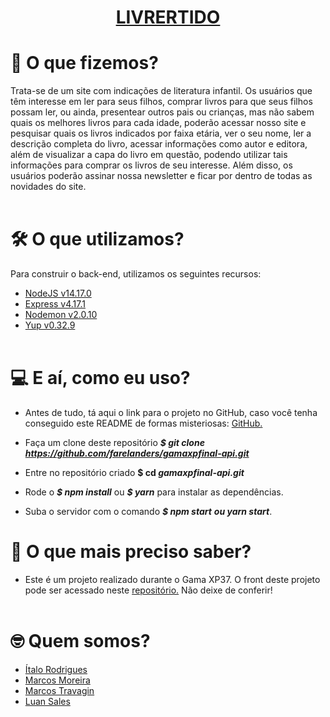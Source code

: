 **<h1 align="center"> <ins>LIVRERTIDO</ins> </h1>**



# :thinking: O que fizemos?
Trata-se de um site com indicações de literatura infantil. Os usuários que têm interesse em ler para seus filhos, comprar livros para que seus filhos possam ler, ou ainda, presentear outros pais ou crianças, mas não sabem quais os melhores livros para cada idade, poderão acessar nosso site e pesquisar quais os livros indicados por faixa etária, ver o seu nome, ler a descrição completa do livro, acessar informações como autor e editora, além de visualizar a capa do livro em questão, podendo utilizar tais informações para comprar os livros de seu interesse. Além disso, os usuários poderão assinar nossa newsletter e ficar por dentro de todas as novidades do site.
<br></br>



# :hammer_and_wrench: O que utilizamos?
Para construir o back-end, utilizamos os seguintes recursos:
* [NodeJS v14.17.0](https://nodejs.org/en/ "Dispenso apresentações.")
* [Express v4.17.1](https://expressjs.com/pt-br/ "Não liga pra ele, ele se acha demais!")
* [Nodemon v2.0.10](https://nodemon.io/ "Relaxa, to de olho nas mudanças.")
* [Yup v0.32.9](https://github.com/jquense/yup "Nenhum erro passará despercebido.")
<br></br>



# :computer: E aí, como eu uso?
* Antes de tudo, tá aqui o link para o projeto no GitHub, caso você tenha conseguido este README de formas misteriosas: [GitHub.](https://github.com/farelanders/gamaxpfinal-api.git "Você vai precisar me clonar, mas não sou a ovelha Dolly")

* Faça um clone deste repositório **_$ git clone https://github.com/farelanders/gamaxpfinal-api.git_**
  
* Entre no repositório criado **$ cd _gamaxpfinal-api.git_**

* Rode o  **_$ npm install_** ou **_$ yarn_** para instalar as dependências.
  
* Suba o servidor com o comando **_$ npm start_** **_ou yarn start_**.


# :bookmark_tabs: O que mais preciso saber?
* Este é um projeto realizado durante o Gama XP37. O front deste projeto pode ser acessado neste [repositório.](https://github.com/italo-rodrigues1/Gamaxp-Final-Front.git "Eu sou muito mais que uma carinha bonita.") Não deixe de conferir!
<br></br>



# :nerd_face: Quem somos?
* <a href="https://github.com/italo-rodrigues1" target="_blank">Ítalo Rodrigues</a>
* <a href="https://github.com/marcoscurymoreira" target="_blank">Marcos Moreira</a>
* <a href="https://github.com/farelanders" target="_blank">Marcos Travagin</a>
* <a href="https://github.com" target="_blank">Luan Sales</a>